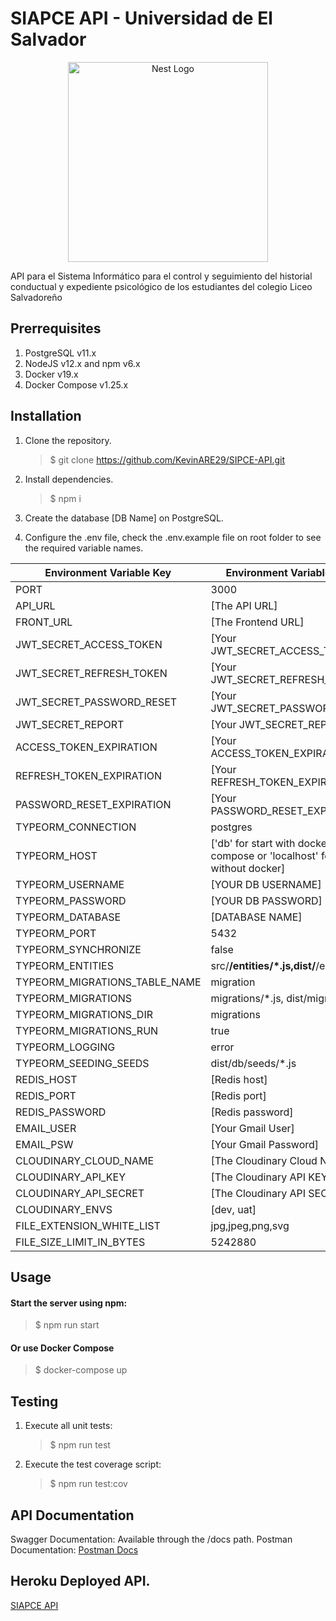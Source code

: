 # SIAPCE API - Universidad de El Salvador

<div align="center">
  <a href="http://nestjs.com/" target="blank"><img src="https://nestjs.com/img/logo_text.svg" width="320" alt="Nest Logo" /></a>
</div>

API para el Sistema Informático para el control y seguimiento del historial conductual y expediente psicológico de los estudiantes del colegio Liceo Salvadoreño

## Prerrequisites

1. PostgreSQL v11.x
2. NodeJS v12.x and npm v6.x
3. Docker v19.x
4. Docker Compose v1.25.x

## Installation

1. Clone the repository.
   > \$ git clone https://github.com/KevinARE29/SIPCE-API.git
2. Install dependencies.
   > \$ npm i
3. Create the database [DB Name] on PostgreSQL.

4. Configure the .env file, check the .env.example file on root folder to see the required variable names.

<center>

| Environment Variable Key      | Environment Variable Value                                                   |
| ----------------------------- | ---------------------------------------------------------------------------- |
| PORT                          | 3000                                                                         |
| API_URL                       | [The API URL]                                                                |
| FRONT_URL                     | [The Frontend URL]                                                           |
| JWT_SECRET_ACCESS_TOKEN       | [Your JWT_SECRET_ACCESS_TOKEN]                                               |
| JWT_SECRET_REFRESH_TOKEN      | [Your JWT_SECRET_REFRESH_TOKEN]                                              |
| JWT_SECRET_PASSWORD_RESET     | [Your JWT_SECRET_PASSWORD_RESET]                                             |
| JWT_SECRET_REPORT             | [Your JWT_SECRET_REPORT]                                                     |
| ACCESS_TOKEN_EXPIRATION       | [Your ACCESS_TOKEN_EXPIRATION]                                               |
| REFRESH_TOKEN_EXPIRATION      | [Your REFRESH_TOKEN_EXPIRATION]                                              |
| PASSWORD_RESET_EXPIRATION     | [Your PASSWORD_RESET_EXPIRATION]                                             |
| TYPEORM_CONNECTION            | postgres                                                                     |
| TYPEORM_HOST                  | ['db' for start with docker-compose or 'localhost' for start without docker] |
| TYPEORM_USERNAME              | [YOUR DB USERNAME]                                                           |
| TYPEORM_PASSWORD              | [YOUR DB PASSWORD]                                                           |
| TYPEORM_DATABASE              | [DATABASE NAME]                                                              |
| TYPEORM_PORT                  | 5432                                                                         |
| TYPEORM_SYNCHRONIZE           | false                                                                        |
| TYPEORM_ENTITIES              | src/**/entities/\*.js,dist/**/entities/\*.js                                 |
| TYPEORM_MIGRATIONS_TABLE_NAME | migration                                                                    |
| TYPEORM_MIGRATIONS            | migrations/\*.js, dist/migrations/\_.js                                      |
| TYPEORM_MIGRATIONS_DIR        | migrations                                                                   |
| TYPEORM_MIGRATIONS_RUN        | true                                                                         |
| TYPEORM_LOGGING               | error                                                                        |
| TYPEORM_SEEDING_SEEDS         | dist/db/seeds/\*.js                                                          |
| REDIS_HOST                    | [Redis host]                                                                 |
| REDIS_PORT                    | [Redis port]                                                                 |
| REDIS_PASSWORD                | [Redis password]                                                             |
| EMAIL_USER                    | [Your Gmail User]                                                            |
| EMAIL_PSW                     | [Your Gmail Password]                                                        |
| CLOUDINARY_CLOUD_NAME         | [The Cloudinary Cloud Name]                                                  |
| CLOUDINARY_API_KEY            | [The Cloudinary API KEY]                                                     |
| CLOUDINARY_API_SECRET         | [The Cloudinary API SECRET]                                                  |
| CLOUDINARY_ENVS               | [dev, uat]                                                                   |
| FILE_EXTENSION_WHITE_LIST     | jpg,jpeg,png,svg                                                             |
| FILE_SIZE_LIMIT_IN_BYTES      | 5242880                                                                      |

</center>

## Usage

#### Start the server using npm:

> \$ npm run start

#### Or use Docker Compose

> \$ docker-compose up

## Testing

1. Execute all unit tests:

   > \$ npm run test

2. Execute the test coverage script:
   > \$ npm run test:cov

## API Documentation

Swagger Documentation: Available through the /docs path.
Postman Documentation: [Postman Docs](https://documenter.getpostman.com/view/11301441/SzmmUEd3)

## Heroku Deployed API.

[SIAPCE API](https://dev-sipce-api.herokuapp.com/docs/)
